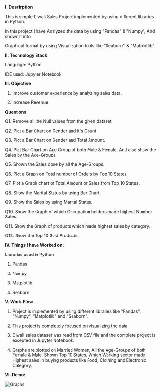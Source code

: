 **I. Descirption**

This is simple Diwali Sales Project implemented by using different libraries in Python.

In this project I have Analyzed the data by using "Pandas" & "Numpy", And shown it into 

Graphical format by using Visualization tools like "Seaborn", & "Matplotlib".


**II. Technology Stack**

Language: Python

IDE used: Jupyter Notebook



**III. Objective**

1. Improve customer experience by analyzing sales data.
 
2. Increase Revenue

**Questions**

Q1. Remove all the Null values from the given dataset. 

Q2. Plot a Bar Chart on Gender and it's Count.

Q3. Plot a Bar Chart on Gender and Total Amount.

Q4. Plot Bar Chart on Age Group of both Male & Female. And also show the Sales by the Age-Groups.

Q5. Shown the Sales done by all the Age-Groups.

Q6. Plot a Graph on Total number of Orders by Top 10 States. 

Q7. Plot a Graph chart of Total Amount or Sales from Top 10 States.

Q8. Show the Marital Status by using Bar Chart.

Q9. Show the Sales by using Marital Status.

Q10. Show the Graph of which Occupation holders made highest Number Sales.

Q11. Show the Graph of products which made highest sales by category.

Q12. Show the Top 10 Sold Products. 


**IV. Things i have Worked on:**

Libraries used in Python

1. Pandas

2. Numpy

3. Matplotlib

4. Seaborn


**V. Work-Flow**

1. Project is implemented by using different libraries like "Pandas", "Numpy", "Matplotlib" and "Seaborn".
 
2. This project is completely focused on visualizing the data.

3. Diwali sales dataset was read from CSV file and the complete project is exceuted in Jupyter Notebook.

4. Graphs are plotted on Married Women, All the Age-Groups of both Female & Male. Shown Top 10 States, 
  Which Working sector made Highest sales in buying products like Food, Clothing and Electronic Category.


**VI. Demo:**

![Graphs](https://github.com/imgopi41/Diwali-Sales-Analysis/assets/99798157/ef08f62f-50c8-4dc9-8625-194899a68fec)








